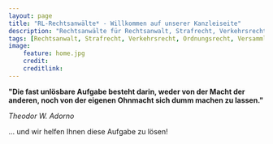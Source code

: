 ```yaml
---
layout: page
title: "RL-Rechtsanwälte* - Willkommen auf unserer Kanzleiseite"
description: "Rechtsanwälte für Rechtsanwalt, Strafrecht, Verkehrsrecht, Ordnungsrecht, Versammlungsrecht, Datenschutzrecht, Hochschulrecht"
tags: [Rechtsanwalt, Strafrecht, Verkehrsrecht, Ordnungsrecht, Versammlungsrecht, Datenschutzrecht, Hochschulrecht]
image:
    feature: home.jpg
    credit: 
    creditlink: 
---
```


**"Die fast unlösbare Aufgabe besteht darin, weder von der Macht der anderen, noch von der eigenen Ohnmacht sich dumm machen zu lassen."** 
 
_Theodor W. Adorno_

... und wir helfen Ihnen diese Aufgabe zu lösen!

